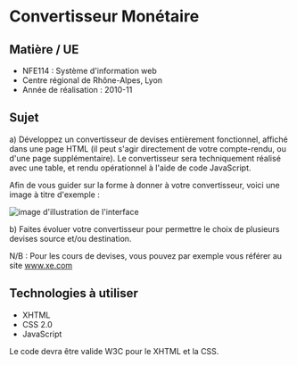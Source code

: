 # Convertisseur Monétaire #

## Matière / UE  ##

 * NFE114 : Système d'information web
 * Centre régional de Rhône-Alpes, Lyon
 * Année de réalisation : 2010-11

## Sujet ##

a) Développez un convertisseur de devises entièrement fonctionnel, affiché dans une page HTML (il peut s'agir directement de votre compte-rendu, ou d'une page supplémentaire). Le convertisseur sera techniquement réalisé avec une table, et rendu opérationnel à l'aide de code JavaScript.

Afin de vous guider sur la forme à donner à votre convertisseur, voici une image à titre d'exemple :

![image d'illustration de l'interface](https://raw.github.com/Galsungen/CNAM-NFE114-ConvertisseurMonetaire/master/convertisseur.jpg)

b) Faites évoluer votre convertisseur pour permettre le choix de plusieurs devises source et/ou destination.

N/B : Pour les cours de devises, vous pouvez par exemple vous référer au site www.xe.com

## Technologies à utiliser ##

 * XHTML
 * CSS 2.0
 * JavaScript
 
 Le code devra être valide W3C pour le XHTML et la CSS.

